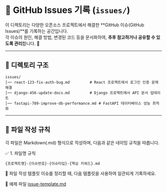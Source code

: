 # 📝 GitHub Issues 기록 (`issues/`)

이 디렉토리는 다양한 오픈소스 프로젝트에서 해결한 **GitHub 이슈(GitHub Issues)**를 기록하는 공간입니다.  
각 이슈의 원인, 해결 방법, 변경된 코드 등을 문서화하여, **추후 참고하거나 공유할 수 있도록 관리**합니다. 🚀  

---

## 📂 디렉토리 구조

```text
issues/
│── react-123-fix-auth-bug.md         # React 프로젝트에서 로그인 인증 문제 해결
│── django-456-update-docs.md         # Django 프로젝트에서 API 문서 업데이트
│── fastapi-789-improve-db-performance.md # FastAPI 데이터베이스 성능 최적화
```

---

## 📌 파일 작성 규칙

각 파일은 Markdown(.md) 형식으로 작성하며, 다음과 같은 네이밍 규칙을 따릅니다.

✅ 1. 파일명 규칙

```text
{프로젝트명}-{이슈번호}-{이슈타입}-{핵심 키워드}.md
```

📌 파일 작성 템플릿
이슈를 정리할 때, 다음 템플릿을 사용하여 일관되게 기록하세요.

📄 예제 파일  [issue-template.md](/templates/issue-template.md)
